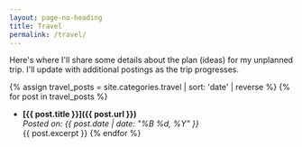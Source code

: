 ```yaml
---
layout: page-no-heading
title: Travel
permalink: /travel/
---
```


Here's where I'll share some details about the plan (ideas) for my unplanned trip.  I'll update with additional postings as the trip progresses.

{% assign travel_posts = site.categories.travel | sort: 'date' | reverse %}
{% for post in travel_posts %}
- **[{{ post.title }}]({{ post.url }})**  
  _Posted on: {{ post.date | date: "%B %d, %Y" }}_  
  {{ post.excerpt }}
{% endfor %}
